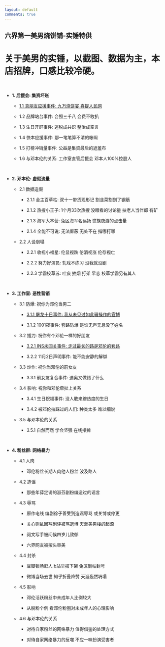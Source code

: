 ```yaml
---
layout: default
comments: true
---
```


## 六界第一美男烧饼铺-实锤特供
# 关于美男的实锤，以截图、数据为主，本店招牌，口感比较冷硬。

&nbsp;

+ **1. 后援会: 集资坏账**

    - [1.1 真朋友应援事件: 九万烧饼宴 喜提人民网](http://media.people.com.cn/n1/2018/0912/c40606-30287336.html)

    - 1.2 品牌站台事件: 合照三千八 会费不敢扒

    - 1.3 生日开屏事件: 逃税成共识 整治成空言
    
    - 1.4 快本应援事件: 那一笔笔算不清的帐啊
    
    - 1.5 打榜冲销量事件: 公益是集资最后的遮羞布

    - 1.6 与邓本伦的关系: 工作室直管后援会 邓本人100%控股人

&nbsp;


+ **2. 邓本伦: 虚假流量**

    - 2.1 数据造假
        
        - 2.1.1 金主百草枯: 双十一带货现形记 割韭菜割到了钢筋
        
        - 2.1.2 热搜小王子: 1个月33次热搜 没眼看的讨论量 扶老人当伴郎 有矿
        
        - 2.1.3 海军大本营: 兔区海军名远扬 饼族夜游的点击量
        
        - 2.1.4 全能不可说: 无法屏蔽 无处不在 指哪打哪

    - 2.2 人设崩塌
    
        - 2.2.1 收视小福星: 伦显视跌 伦消视涨 伦存视亡
        
        - 2.2.2 努力好演员: 轧戏不练习 没我就没剧
        
        - 2.2.3 学霸校草苏: 吐痰 抽烟 打架 早恋 校草学霸另有其人

&nbsp;

+ **3. 工作室: 恶性营销**

    - 3.1 防爆: 祝你为邓伦当男二
    
        - [3.1.1 屠龙十日事件: 我从未见过如此骚操作的官博](https://weibo.com/ttarticle/p/show?id=2309404298587147245682)
        
        - 3.1.2 1001夜事件: 套路防爆 是谁无声无息没了姓名

    - 3.2 插刀: 祝你有个邓伦一样的好朋友
    
        - [3.2.1 INS未回关事件: 走过最长的路是邓伦的套路](https://www.zhihu.com/question/296027277)
        
        - 3.2.2 11月2日声明事件: 能不能安静的解绑

    - 3.3 炒作: 祝你当邓伦的前女友
    
        - 3.3.1 前女友复合事件: 迪奥又做错了什么 
        
    - 3.4 影响: 祝你和邓伦牵扯上关系
    
        - 3.4.1 生日祝福事件: 没人敢来蹭热度的生日
        
        - 3.4.2 被邓伦拉踩过的人们: 种类太多 难以细说

    - 3.5 与邓本伦的关系
    
        - 3.5.1 自然而然 学会坚强 在线摆摊

&nbsp;


+ **4. 粉丝群: 网络暴力**

    - 4.1 人肉
    
        - 邓伦粉丝长期人肉他人粉丝 波及路人

    - 4.2 造谣
    
        - 那些年薛定谔的淑芬剧粉编造过的谣言

    - 4.3 辱骂
    
        - 原作电线 编剧徐子善受到造谣辱骂 或关博或停更
        
        - 关心则乱因写剧评被骂退博 天涯美男楼的起源
        
        - 阅文写手被问候四岁儿致郁
        
        - 六界网友被按头审美

    - 4.4 封杀
    
        - 豆瓣锁场赶人 b站举报下架 兔区删帖封号
        
        - 微博当场去世 知乎折叠降赞 天涯轰然坍塌

    - 4.5 影响
    
        - 邓伦活跃粉丝中未成年人比例较大
    
        - 从脱粉个例 看邓伦粉圈对未成年人的心理影响

    - 4.6 与邓本伦的关系
    
        - 对待自家粉丝的网络暴力 值得借鉴的处理方式
        
        - 对待自家网络暴力的反噬 不应一味扮演受害者

